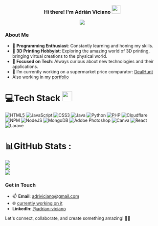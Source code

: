 <h3 align="center">
  Hi there! I'm Adrián Viciano
  <img src="https://media.giphy.com/media/hvRJCLFzcasrR4ia7z/giphy.gif" width="28">
</h3>
<p align="center">
  <a href="https://github.com/CodeWhiteWeb/CodeWhiteWeb"><img src="https://readme-typing-svg.herokuapp.com?color=%2336BCF7&center=true&vCenter=true&lines=Welcome+to+my+Github+profile;I+am+Adriviciano;I+am+a+Computer+engineering+student;Web+Developer"></a>
</p>

### About Me
- 🔧 **Programming Enthusiast**: Constantly learning and honing my skills.
- 🎨 **3D Printing Hobbyist**: Exploring the amazing world of 3D printing, bringing virtual creations to the physical world.
- 🎯 **Focused on Tech**: Always curious about new technologies and their applications.
- 🔭 I’m currently working on a supermarket price comparator: [DealHunt](https://dealhunt.adriviciano.com)
- Also working in my [portfolio](https://adriviciano.github.io/)

# 💻Tech Stack <img src = "https://media2.giphy.com/media/QssGEmpkyEOhBCb7e1/giphy.gif?cid=ecf05e47a0n3gi1bfqntqmob8g9aid1oyj2wr3ds3mg700bl&rid=giphy.gif" width = 32px> 
![HTML5](https://img.shields.io/badge/html5-%23E34F26.svg?style=for-the-badge&logo=html5&logoColor=white) ![JavaScript](https://img.shields.io/badge/javascript-%23323330.svg?style=for-the-badge&logo=javascript&logoColor=%23F7DF1E) ![CSS3](https://img.shields.io/badge/css3-%231572B6.svg?style=for-the-badge&logo=css3&logoColor=white) ![Java](https://img.shields.io/badge/java-FF5722.svg?style=for-the-badge&logo=java&logoColor=white) ![Python](https://img.shields.io/badge/Python-yellow.svg?style=for-the-badge&logo=Python&logoColor=white)  ![PHP](https://img.shields.io/badge/Php-%231572B6.svg?style=for-the-badge&logo=Php&logoColor=white) ![Cloudflare](https://img.shields.io/badge/Cloudflare-F38020?style=for-the-badge&logo=Cloudflare&logoColor=white) ![NPM](https://img.shields.io/badge/NPM-%23000000.svg?style=for-the-badge&logo=npm&logoColor=white) ![NodeJS](https://img.shields.io/badge/node.js-6DA55F?style=for-the-badge&logo=node.js&logoColor=white) ![MongoDB](https://img.shields.io/badge/MongoDB-%234ea94b.svg?style=for-the-badge&logo=mongodb&logoColor=white) ![Adobe Photoshop](https://img.shields.io/badge/adobephotoshop-%2331A8FF.svg?style=for-the-badge&logo=adobephotoshop&logoColor=white) ![Canva](https://img.shields.io/badge/Canva-%2300C4CC.svg?style=for-the-badge&logo=Canva&logoColor=white) ![React](https://img.shields.io/badge/React-%2300C4CC.svg?style=for-the-badge&logo=React&logoColor=white) ![Larave](https://img.shields.io/badge/Laravel-FF5722.svg?style=for-the-badge&logo=Laravel&logoColor=white) 
# 📊GitHub Stats :
![](https://github-readme-stats.vercel.app/api?username=Adriviciano&theme=radical&hide_border=false&include_all_commits=false&count_private=false)<br/>
![](https://github-readme-streak-stats.herokuapp.com/?user=Adriviciano&theme=radical&hide_border=false)<br/>
![](https://github-readme-stats.vercel.app/api/top-langs/?username=Adriviciano&theme=radical&hide_border=false&include_all_commits=false&count_private=false&layout=compact&hide=C++,C)

### Get in Touch
- 📫 **Email**: [adriviciano@gmail.com](mailto:adriviciano@gmail.com)
- 🌐 [currently working on it](https://www.adriviciano.com)
- **LinkedIn**: [@adrian-viciano](https://www.linked.com/in/adrian-viciano)

Let's connect, collaborate, and create something amazing! 🤝✨
